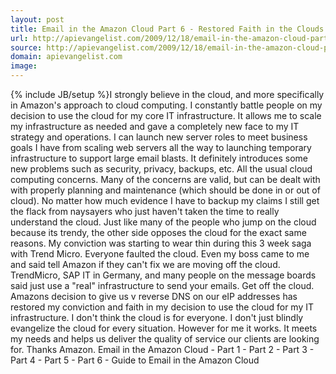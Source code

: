```yaml
---
layout: post
title: Email in the Amazon Cloud Part 6 - Restored Faith in the Clouds
url: http://apievangelist.com/2009/12/18/email-in-the-amazon-cloud-part-6-restored-faith-in-the-clouds/
source: http://apievangelist.com/2009/12/18/email-in-the-amazon-cloud-part-6-restored-faith-in-the-clouds/
domain: apievangelist.com
image: 
---
```

{% include JB/setup %}I strongly believe in the cloud, and more specifically in Amazon's approach to cloud computing. I constantly battle people on my decision to use the cloud for my core IT infrastructure. It allows me to scale my infrastructure as needed and gave a completely new face to my IT strategy and operations.
I can launch new server roles to meet business goals I have from scaling web servers all the way to launching temporary infrastructure to support large email blasts. It definitely introduces some new problems such as security, privacy, backups, etc. All the usual cloud computing concerns.
Many of the concerns are valid, but can be dealt with with properly planning and maintenance (which should be done in or out of cloud). No matter how much evidence I have to backup my claims I still get the flack from naysayers who just haven't taken the time to really understand the cloud.
Just like many of the people who jump on the cloud because its trendy, the other side opposes the cloud for the exact same reasons.
My conviction was starting to wear thin during this 3 week saga with Trend Micro. Everyone faulted the cloud. Even my boss came to me and said tell Amazon if they can't fix we are moving off the cloud. TrendMicro, SAP IT in Germany, and many people on the message boards said just use a "real" infrastructure to send your emails. Get off the cloud.
Amazons decision to give us v reverse DNS on our eIP addresses has restored my conviction and faith in my decision to use the cloud for my IT infrastructure. I don't think the cloud is for everyone. I don't just blindly evangelize the cloud for every situation. However for me it works. It meets my needs and helps us deliver the quality of service our clients are looking for.
Thanks Amazon.
Email in the Amazon Cloud - Part 1 - Part 2 - Part 3 - Part 4 - Part 5 - Part 6 - Guide  to Email in the Amazon Cloud
